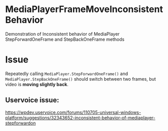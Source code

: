 
# MediaPlayerFrameMoveInconsistentBehavior
Demonstration of Inconsistent behavior of MediaPlayer StepForwardOneFrame and StepBackOneFrame methods
# Issue
Repeatedly calling `MediaPlayer.StepForwardOneFrame()` and `MediaPlayer.StepBackOneFrame()` should switch
between two frames, but video is **moving slightly back**.

## Uservoice issue: 

https://wpdev.uservoice.com/forums/110705-universal-windows-platform/suggestions/32343652-inconsistent-behavior-of-mediaplayer-stepforwardon
